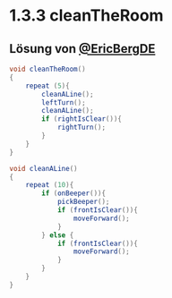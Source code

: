 # 1.3.3 cleanTheRoom

## Lösung von [@EricBergDE](https://github.com/EricBergDE)

```java
void cleanTheRoom()
{
    repeat (5){ 
        cleanALine();
        leftTurn();
        cleanALine();
        if (rightIsClear()){
            rightTurn();
        }
    }
}

void cleanALine()
{
    repeat (10){
        if (onBeeper()){
            pickBeeper();
            if (frontIsClear()){
                moveForward();
            }
        } else {
            if (frontIsClear()){
                moveForward();
            }
        }
    }
}
```
